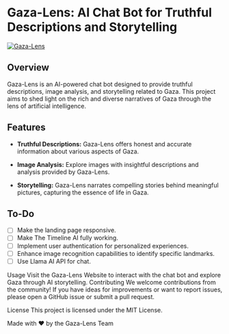 # Gaza-Lens: AI Chat Bot for Truthful Descriptions and Storytelling

[![Gaza-Lens](https://i.imgur.com/Duom6xJ.png)](https://devfest-batna-2023.netlify.app/chat)

## Overview

Gaza-Lens is an AI-powered chat bot designed to provide truthful descriptions, image analysis, and storytelling related to Gaza. This project aims to shed light on the rich and diverse narratives of Gaza through the lens of artificial intelligence.

## Features

- **Truthful Descriptions:** Gaza-Lens offers honest and accurate information about various aspects of Gaza.
  
- **Image Analysis:** Explore images with insightful descriptions and analysis provided by Gaza-Lens.

- **Storytelling:** Gaza-Lens narrates compelling stories behind meaningful pictures, capturing the essence of life in Gaza.

## To-Do

- [ ] Make the landing page responsive.
- [ ] Make The Timeline AI fully working.
- [ ] Implement user authentication for personalized experiences.
- [ ] Enhance image recognition capabilities to identify specific landmarks.
- [ ] Use Llama AI API for chat.

Usage
Visit the Gaza-Lens Website to interact with the chat bot and explore Gaza through AI storytelling.
Contributing
We welcome contributions from the community! If you have ideas for improvements or want to report issues, please open a GitHub issue or submit a pull request.

License
This project is licensed under the MIT License.

Made with ❤️ by the Gaza-Lens Team

